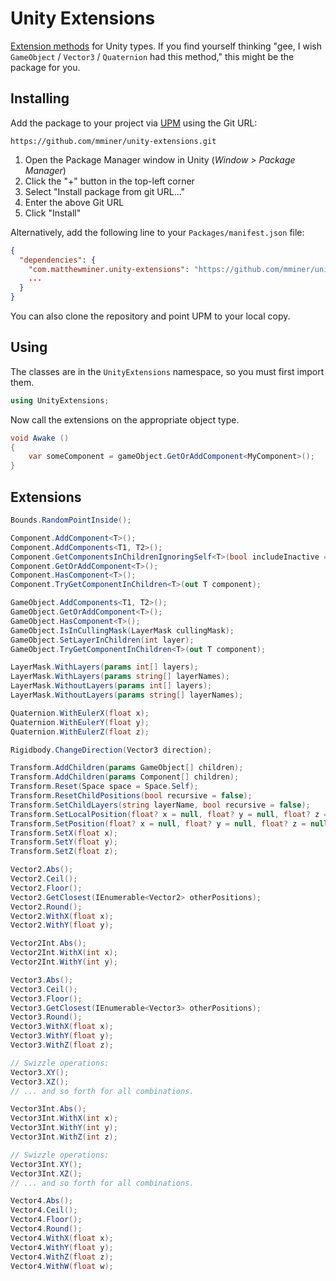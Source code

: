 # Unity Extensions

[Extension methods](http://en.wikipedia.org/wiki/Extension_method) for Unity
types. If you find yourself thinking "gee, I wish `GameObject` / `Vector3` /
`Quaternion` had this method," this might be the package for you.


## Installing

Add the package to your project via
[UPM](https://docs.unity3d.com/Manual/upm-ui.html) using the Git URL:

```
https://github.com/mminer/unity-extensions.git
```

1. Open the Package Manager window in Unity (*Window > Package Manager*)
2. Click the "+" button in the top-left corner
3. Select "Install package from git URL..."
4. Enter the above Git URL
5. Click "Install"

Alternatively, add the following line to your `Packages/manifest.json` file:

```json
{
  "dependencies": {
    "com.matthewminer.unity-extensions": "https://github.com/mminer/unity-extensions.git",
    ...
  }
}
```

You can also clone the repository and point UPM to your local copy.


## Using

The classes are in the `UnityExtensions` namespace, so you must first import
them.

```csharp
using UnityExtensions;
```

Now call the extensions on the appropriate object type.

```csharp
void Awake ()
{
    var someComponent = gameObject.GetOrAddComponent<MyComponent>();
}
```


## Extensions

```csharp
Bounds.RandomPointInside();

Component.AddComponent<T>();
Component.AddComponents<T1, T2>();
Component.GetComponentsInChildrenIgnoringSelf<T>(bool includeInactive = false);
Component.GetOrAddComponent<T>();
Component.HasComponent<T>();
Component.TryGetComponentInChildren<T>(out T component);

GameObject.AddComponents<T1, T2>();
GameObject.GetOrAddComponent<T>();
GameObject.HasComponent<T>();
GameObject.IsInCullingMask(LayerMask cullingMask);
GameObject.SetLayerInChildren(int layer);
GameObject.TryGetComponentInChildren<T>(out T component);

LayerMask.WithLayers(params int[] layers);
LayerMask.WithLayers(params string[] layerNames);
LayerMask.WithoutLayers(params int[] layers);
LayerMask.WithoutLayers(params string[] layerNames);

Quaternion.WithEulerX(float x);
Quaternion.WithEulerY(float y);
Quaternion.WithEulerZ(float z);

Rigidbody.ChangeDirection(Vector3 direction);

Transform.AddChildren(params GameObject[] children);
Transform.AddChildren(params Component[] children);
Transform.Reset(Space space = Space.Self);
Transform.ResetChildPositions(bool recursive = false);
Transform.SetChildLayers(string layerName, bool recursive = false);
Transform.SetLocalPosition(float? x = null, float? y = null, float? z = null);
Transform.SetPosition(float? x = null, float? y = null, float? z = null);
Transform.SetX(float x);
Transform.SetY(float y);
Transform.SetZ(float z);

Vector2.Abs();
Vector2.Ceil();
Vector2.Floor();
Vector2.GetClosest(IEnumerable<Vector2> otherPositions);
Vector2.Round();
Vector2.WithX(float x);
Vector2.WithY(float y);

Vector2Int.Abs();
Vector2Int.WithX(int x);
Vector2Int.WithY(int y);

Vector3.Abs();
Vector3.Ceil();
Vector3.Floor();
Vector3.GetClosest(IEnumerable<Vector3> otherPositions);
Vector3.Round();
Vector3.WithX(float x);
Vector3.WithY(float y);
Vector3.WithZ(float z);

// Swizzle operations:
Vector3.XY();
Vector3.XZ();
// ... and so forth for all combinations.

Vector3Int.Abs();
Vector3Int.WithX(int x);
Vector3Int.WithY(int y);
Vector3Int.WithZ(int z);

// Swizzle operations:
Vector3Int.XY();
Vector3Int.XZ();
// ... and so forth for all combinations.

Vector4.Abs();
Vector4.Ceil();
Vector4.Floor();
Vector4.Round();
Vector4.WithX(float x);
Vector4.WithY(float y);
Vector4.WithZ(float z);
Vector4.WithW(float w);
```
